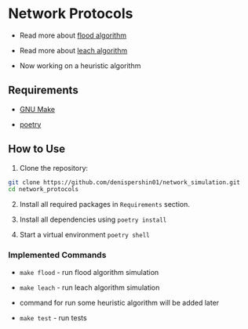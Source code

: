 # Network Protocols

* Read more about [flood algorithm](https://ecomputernotes.com/computernetworkingnotes/communication-networks/flooding)

* Read more about [leach algorithm](https://en.wikipedia.org/wiki/Low-energy_adaptive_clustering_hierarchy)

* Now working on a heuristic algorithm


## Requirements

* [GNU Make](https://www.gnu.org/software/make/)

* [poetry](https://python-poetry.org/)


## How to Use

1. Clone the repository:
```bash
git clone https://github.com/denispershin01/network_simulation.git
cd network_protocols
```

2. Install all required packages in `Requirements` section.

3. Install all dependencies using `poetry install`

4. Start a virtual environment `poetry shell`


### Implemented Commands

* `make flood` - run flood algorithm simulation

* `make leach` - run leach algorithm simulation

* command for run some heuristic algorithm will be added later

* `make test` - run tests
